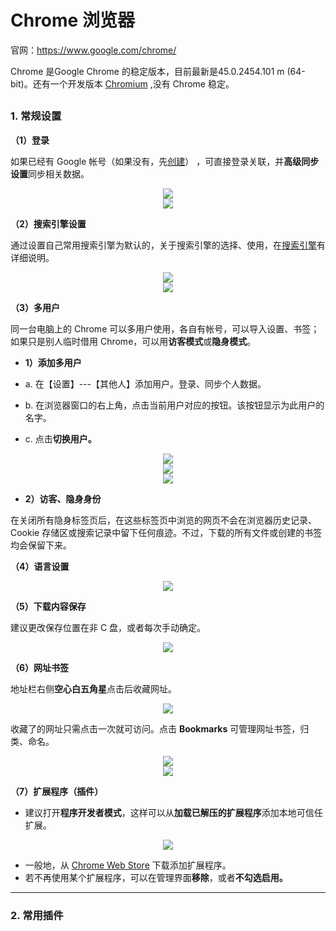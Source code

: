 # Chrome 浏览器

官网：https://www.google.com/chrome/

Chrome 是Google Chrome 的稳定版本，目前最新是45.0.2454.101 m (64-bit)。还有一个开发版本 [Chromium](https://www.chromium.org) ,没有 Chrome 稳定。

## 

### 1. 常规设置

**（1）登录**

如果已经有 Google 帐号（如果没有，先[创建](https://accounts.google.com/signup?lp=1&hl=en)） ，可直接登录关联，并**高级同步设置**同步相关数据。
<div style="text-align: center">
<img src="https://40.media.tumblr.com/6389f4a8be791f4105032f769e96f1fa/tumblr_nw1j22m4Ew1uft3xho1_r2_1280.png"/>
</div>

<div style="text-align: center">
<img src="https://41.media.tumblr.com/ca0ba17a0ee50201d0000b7a324d6488/tumblr_nw1j22m4Ew1uft3xho2_r2_540.png"/>
</div>

**（2）搜索引擎设置**

通过设置自己常用搜索引擎为默认的，关于搜索引擎的选择、使用，在[搜索引擎](https://cmmei.gitbooks.io/using-windows/content/search-engine.html)有详细说明。

<div style="text-align: center">
<img src="https://40.media.tumblr.com/bb9b993a173eb0e551cea4b9a02df6a8/tumblr_nw1j22m4Ew1uft3xho3_r1_400.png"/>
</div>
<div style="text-align: center">
<img src="https://41.media.tumblr.com/1a220d7e988740abda11705e6aa1b5fe/tumblr_nw1j22m4Ew1uft3xho4_r1_1280.png"/>
</div>

**（3）多用户**

同一台电脑上的 Chrome 可以多用户使用，各自有帐号，可以导入设置、书签；如果只是别人临时借用 Chrome，可以用**访客模式**或**隐身模式**。

* **1）添加多用户**

 * a. 在【设置】---【其他人】添加用户。登录、同步个人数据。

 * b. 在浏览器窗口的右上角，点击当前用户对应的按钮。该按钮显示为此用户的名字。

 * c. 点击**切换用户。**
 
<div style="text-align: center">
<img src="https://40.media.tumblr.com/e21d3ef5c4dac004e3454a08ed7b258c/tumblr_nw1j22m4Ew1uft3xho5_r1_540.png"/>
</div>

<div style="text-align: center">
<img src="https://40.media.tumblr.com/f49c192ceb508350f518510c664adf9c/tumblr_nw1j22m4Ew1uft3xho7_r1_400.png"/>
</div>

<div style="text-align: center">
<img src="https://40.media.tumblr.com/464690d9042383de344589552581688c/tumblr_nw1j22m4Ew1uft3xho8_r1_540.png"/>
</div>

* **2）访客、隐身身份**

在关闭所有隐身标签页后，在这些标签页中浏览的网页不会在浏览器历史记录、Cookie 存储区或搜索记录中留下任何痕迹。不过，下载的所有文件或创建的书签均会保留下来。

**（4）语言设置**

<div style="text-align: center">
<img src="https://41.media.tumblr.com/51c825bfab14c419bd08d82d95995eb6/tumblr_nw1j22m4Ew1uft3xho9_r1_400.png"/>
</div>

**（5）下载内容保存**

建议更改保存位置在非 C 盘，或者每次手动确定。

<div style="text-align: center">
<img src="https://41.media.tumblr.com/30014e3b57350d0cd77652325617e177/tumblr_nw1j22m4Ew1uft3xho10_r1_500.png"/>
</div>

**（6）网址书签**

地址栏右侧**空心白五角星**点击后收藏网址。

<div style="text-align: center">
<img src="https://41.media.tumblr.com/de026cb14103b097691a961f85972139/tumblr_nw1k1dXLRZ1uft3xho1_400.png"/>
</div>

收藏了的网址只需点击一次就可访问。点击 **Bookmarks** 可管理网址书签，归类、命名。

<div style="text-align: center">
<img src="https://40.media.tumblr.com/72b36b6d41e51e74cee628b9961ef074/tumblr_nw1k1dXLRZ1uft3xho2_r1_1280.png"/>
</div>

<div style="text-align: center">
<img src="https://41.media.tumblr.com/e69c0ded28aaffe411a52cc898aa9fd2/tumblr_nw1k1dXLRZ1uft3xho3_r1_400.png"/>
</div>

**（7）扩展程序（插件）**


* 建议打开**程序开发者模式**，这样可以从**加载已解压的扩展程序**添加本地可信任扩展。

<div style="text-align: center">
<img src="https://40.media.tumblr.com/ac0e5f4fb7dc3706184b3137b0587da4/tumblr_nw1k1dXLRZ1uft3xho4_r1_1280.png"/>
</div>

* 一般地，从 [Chrome Web Store](https://chrome.google.com/webstore/category/extensions)  下载添加扩展程序。
* 若不再使用某个扩展程序，可以在管理界面**移除**，或者**不勾选启用。**

--- 

### 2. 常用插件












